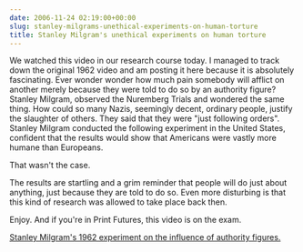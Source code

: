 ```yaml
---
date: 2006-11-24 02:19:00+00:00
slug: stanley-milgrams-unethical-experiments-on-human-torture
title: Stanley Milgram's unethical experiments on human torture
---
```


We watched this video in our research course today. I managed to track down the original 1962 video and am posting it here because it is absolutely fascinating. Ever wonder wonder how much pain somebody will afflict on another merely because they were told to do so by an authority figure? Stanley Milgram, observed the Nuremberg Trials and wondered the same thing. How could so many Nazis, seemingly decent, ordinary people, justify the slaughter of others. They said that they were "just following orders". Stanley Milgram conducted the following experiment in the United States, confident that the results would show that Americans were vastly more humane than Europeans. 

That wasn't the case.

The results are startling and a grim reminder that people will do just about anything, just because they are told to do so. Even more disturbing is that this kind of research was allowed to take place back then.

Enjoy. And if you're in Print Futures, this video is on the exam.

[Stanley Milgram's 1962 experiment on the influence of authority figures.](http://www.dailymotion.com/video/xktdd_obeissance-milgram-experiment)
